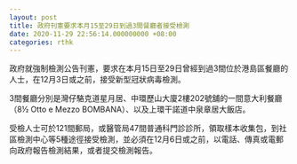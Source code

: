 ```yaml
---
layout: post
title: 政府刊憲要求本月15至29日到過3間餐廳者接受檢測
date: 2020-11-29 22:56:14.000000000 +08:00
categories: rthk
---
```


政府就強制檢測公告刊憲，要求在本月15日至29日曾經到過3間位於港島區餐廳的人士，在12月3日或之前，接受新型冠狀病毒檢測。

3間餐廳分別是灣仔駱克道星月居、中環歷山大廈2樓202號舖的一間意大利餐廳（8½ Otto e Mezzo BOMBANA）、以及上環干諾道中泉章居大飯店。

受檢人士可於121間郵局，或醫管局47間普通科門診診所，領取樣本收集包，到社區檢測中心等5種途徑接受檢測，並必須在12月6日或之前，以電話、傳真或電郵向政府報告檢測結果，或者提交檢測報告。

